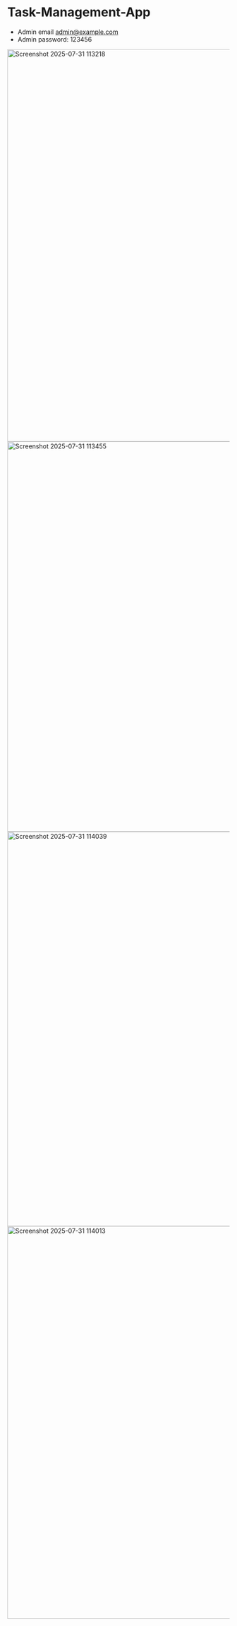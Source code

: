 # Task-Management-App

- Admin email admin@example.com
- Admin password: 123456


<img width="1912" height="889" alt="Screenshot 2025-07-31 113218" src="https://github.com/user-attachments/assets/8b4982f8-f1a3-47f2-b6e6-095fd4012833" />

<img width="1890" height="884" alt="Screenshot 2025-07-31 113455" src="https://github.com/user-attachments/assets/a18d00f0-d7b0-4ce7-8590-679ca24060e3" />
<img width="1889" height="894" alt="Screenshot 2025-07-31 114039" src="https://github.com/user-attachments/assets/1d82392e-2018-4590-924b-71c99f35c4b5" />
<img width="1890" height="890" alt="Screenshot 2025-07-31 114013" src="https://github.com/user-attachments/assets/6a09ad61-c798-4c32-9c32-63e79a2d2470" />
